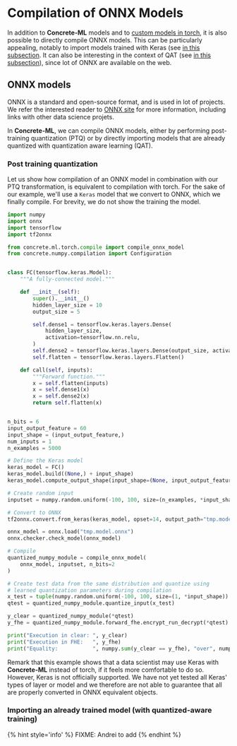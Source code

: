 # Compilation of ONNX Models

In addition to **Concrete-ML** models and to [custom models in torch](torch_support.md), it is also possible to directly compile ONNX models. This can be particularly appealing, notably to import models trained with Keras (see [in this subsection](compilation_onnx.md#post-training-quantization). It can also be interesting in the context of QAT (see [in this subsection](compilation_onnx.md#importing-an-already-trained-model-with-quantized-aware-training)), since lot of ONNX are available on the web.

## ONNX models

ONNX is a standard and open-source format, and is used in lot of projects. We refer the interested reader to [ONNX site](https://onnx.ai) for more information, including links with other data science projets.

In **Concrete-ML**, we can compile ONNX models, either by performing post-training quantization (PTQ) or by directly importing models that are already quantized with quantization aware learning (QAT).

### Post training quantization

Let us show how compilation of an ONNX model in combination with our PTQ transformation, is equivalent to compilation with torch. For the sake of our example, we'll use a `Keras` model that we convert to ONNX, which we finally compile. For brevity, we do not show the training the model.

```python
import numpy
import onnx
import tensorflow
import tf2onnx

from concrete.ml.torch.compile import compile_onnx_model
from concrete.numpy.compilation import Configuration


class FC(tensorflow.keras.Model):
    """A fully-connected model."""

    def __init__(self):
        super().__init__()
        hidden_layer_size = 10
        output_size = 5

        self.dense1 = tensorflow.keras.layers.Dense(
            hidden_layer_size,
            activation=tensorflow.nn.relu,
        )
        self.dense2 = tensorflow.keras.layers.Dense(output_size, activation=tensorflow.nn.relu6)
        self.flatten = tensorflow.keras.layers.Flatten()

    def call(self, inputs):
        """Forward function."""
        x = self.flatten(inputs)
        x = self.dense1(x)
        x = self.dense2(x)
        return self.flatten(x)


n_bits = 6
input_output_feature = 60
input_shape = (input_output_feature,)
num_inputs = 1
n_examples = 5000

# Define the Keras model
keras_model = FC()
keras_model.build((None,) + input_shape)
keras_model.compute_output_shape(input_shape=(None, input_output_feature))

# Create random input
inputset = numpy.random.uniform(-100, 100, size=(n_examples, *input_shape))

# Convert to ONNX
tf2onnx.convert.from_keras(keras_model, opset=14, output_path="tmp.model.onnx")

onnx_model = onnx.load("tmp.model.onnx")
onnx.checker.check_model(onnx_model)

# Compile
quantized_numpy_module = compile_onnx_model(
    onnx_model, inputset, n_bits=2
)

# Create test data from the same distribution and quantize using
# learned quantization parameters during compilation
x_test = tuple(numpy.random.uniform(-100, 100, size=(1, *input_shape)) for _ in range(num_inputs))
qtest = quantized_numpy_module.quantize_input(x_test)

y_clear = quantized_numpy_module(*qtest)
y_fhe = quantized_numpy_module.forward_fhe.encrypt_run_decrypt(*qtest)

print("Execution in clear: ", y_clear)
print("Execution in FHE:   ", y_fhe)
print("Equality:           ", numpy.sum(y_clear == y_fhe), "over", numpy.size(y_fhe), "values")
```

Remark that this example shows that a data scientist may use Keras with **Concrete-ML** instead of torch, if it feels more comfortable to do so. However, Keras is not officially supported. We have not yet tested all Keras' types of layer or model and we therefore are not able to guarantee that all are properly converted in ONNX equivalent objects.

### Importing an already trained model (with quantized-aware training)

{% hint style='info' %}
FIXME: Andrei to add
{% endhint %}
